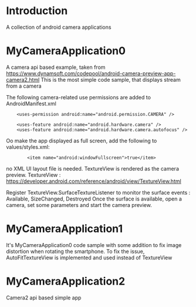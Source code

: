 # Introduction

A collection of android camera applications

# MyCameraApplication0

A camera api based example, taken from https://www.dynamsoft.com/codepool/android-camera-preview-app-camera2.html
This is the most simple code sample, that displays stream from a camera 

The following camera-related use permissions are added to AndroidManifest.xml

```
    <uses-permission android:name="android.permission.CAMERA" />

    <uses-feature android:name="android.hardware.camera" />
    <uses-feature android:name="android.hardware.camera.autofocus" />
```


Oo make the app displayed as full screen, add the following to values/styles.xml:
```
        <item name="android:windowFullscreen">true</item>
```	

no XML UI layout file is needed. TextureView is rendered as the camera preview. 
TextureView : https://developer.android.com/reference/android/view/TextureView.html

Register TextureView.SurfaceTextureListener to monitor the surface events : Available, SizeChanged, Destroyed
Once the surface is available, open a camera, set some parameters and start the camera preview.

# MyCameraApplication1

It's MyCameraApplication0 code sample with some addition to fix image distortion when rotating the smartphone. 
To fix the issue, AutoFitTextureView is implemented and used instead of TextureView

# MyCameraApplication2

Camera2 api based simple app
